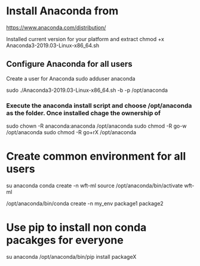 # Install Anaconda from 
https://www.anaconda.com/distribution/

Installed current version for your platform and extract
chmod +x Anaconda3-2019.03-Linux-x86_64.sh

## Configure Anaconda for all users
Create a user for Anaconda
sudo adduser anaconda

sudo ./Anaconda3-2019.03-Linux-x86_64.sh -b -p /opt/anaconda


### Execute the anaconda install script and choose /opt/anaconda as the folder. Once installed chage the ownership of 
sudo chown -R anaconda:anaconda /opt/anaconda 
sudo chmod -R go-w /opt/anaconda 
sudo chmod -R go+rX /opt/anaconda

# Create common environment for all users
su anaconda
conda create -n wft-ml
source /opt/anaconda/bin/activate wft-ml

/opt/anaconda/bin/conda create -n my_env package1 package2

# Use pip to install non conda pacakges for everyone
su anaconda
/opt/anaconda/bin/pip install packageX
